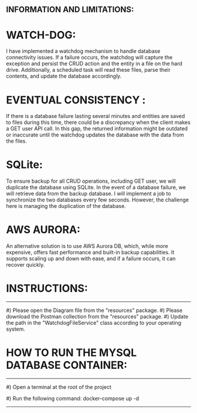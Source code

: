 
INFORMATION AND LIMITATIONS:
---------------------------------------------------------------------------------------------------------


# WATCH-DOG:
I have implemented a watchdog mechanism to handle database connectivity issues.
If a failure occurs, the watchdog will capture the exception and persist the CRUD action 
and the entity in a file on the hard drive. Additionally, a scheduled task will read these files,
parse their contents, and update the database accordingly.

# EVENTUAL CONSISTENCY :
If there is a database failure lasting several minutes and entities are saved to files during this time,
there could be a discrepancy when the client makes a GET user API call. In this gap, 
the returned information might be outdated or inaccurate until the watchdog updates the database 
with the data from the files.

# SQLite:
To ensure backup for all CRUD operations, including GET user, we will duplicate the database using SQLite.
In the event of a database failure, we will retrieve data from the backup database. 
I will implement a job to synchronize the two databases every few seconds. 
However, the challenge here is managing the duplication of the database.

# AWS  AURORA:
An alternative solution is to use AWS Aurora DB, which, 
while more expensive, offers fast performance and built-in backup capabilities. 
It supports scaling up and down with ease, and if a failure occurs, it can recover quickly.


# INSTRUCTIONS:
---------------------------------------------------------------------------------------------------------
#) Please open the Diagram file from the "resources" package.
#) Please download the Postman collection from the "resources" package.
#) Update the path in the "WatchdogFileService" class according to your operating system.



# HOW TO RUN THE MYSQL DATABASE CONTAINER:
---------------------------------------------------------------------------------------------------------

#) Open a terminal at the root of the project

#) Run the following command:
    docker-compose up -d



---------------------------------------------------------------------------------------------------------

